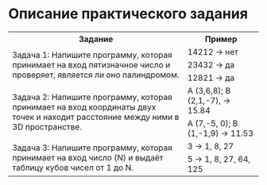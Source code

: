 # Описание практического задания

<table>
	<tr>
	    <th>Задание</th>
	    <th>Пример</th>  
	</tr>
    <tr>
	    <td rowspan="3" width="70%">Задача 1: Напишите программу, которая принимает на вход пятизначное число и проверяет, является ли оно палиндромом.</td>
	    <td>14212 -> нет</td>  
	</tr>
    <tr>
	    <td>23432  -> да</td>  
    </tr>
        <tr>
	    <td>12821  -> да</td>  
    </tr>
	<tr>
	    <td rowspan="2" width="70%">Задача 2: Напишите программу, которая принимает на вход координаты двух точек и находит расстояние между ними в 3D пространстве.</td>
	    <td>A (3,6,8); B (2,1,-7), -> 15.84</td>  
	</tr>
    <tr>
	    <td>A (7,-5, 0); B (1,-1,9) -> 11.53</td>  
    </tr>
	<tr>
	    <td rowspan="2" width="70%">Задача 3: Напишите программу, которая принимает на вход число (N) и выдаёт таблицу кубов чисел от 1 до N.</td>
	    <td>3 -> 1, 8, 27 </td>  
	</tr>
    <tr>
	    <td>5 -> 1, 8, 27, 64, 125</td>  
    </tr>
</table>
